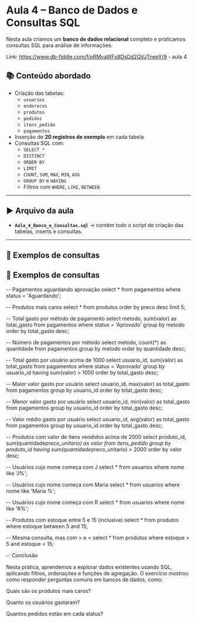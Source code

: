 # Aula 4 – Banco de Dados e Consultas SQL

Nesta aula criamos um **banco de dados relacional** completo e praticamos consultas SQL para análise de informações.

Link: https://www.db-fiddle.com/f/pRMvaWFs8DsDd2QVJTnepY/9 - aula 4

## 📚 Conteúdo abordado

- Criação das tabelas:
  - `usuarios`
  - `enderecos`
  - `produtos`
  - `pedidos`
  - `itens_pedido`
  - `pagamentos`
- Inserção de **20 registros de exemplo** em cada tabela
- Consultas SQL com:
  - `SELECT *`
  - `DISTINCT`
  - `ORDER BY`
  - `LIMIT`
  - `COUNT`, `SUM`, `MAX`, `MIN`, `AVG`
  - `GROUP BY` e `HAVING`
  - Filtros com `WHERE`, `LIKE`, `BETWEEN`

---

## ▶️ Arquivo da aula

- **`Aula_4_Banco_e_Consultas.sql`** → contém todo o script de criação das tabelas, inserts e consultas.

---

## 🔎 Exemplos de consultas

## 🔎 Exemplos de consultas

-- Pagamentos aguardando aprovação
select * from pagamentos
where status = 'Aguardando';

-- Produtos mais caros
select * from produtos
order by preco desc
limit 5;

-- Total gasto por método de pagamento
select metodo, sum(valor) as total_gasto
from pagamentos
where status = 'Aprovado'
group by metodo
order by total_gasto desc;

-- Número de pagamentos por método
select metodo, count(*) as quantidade
from pagamentos
group by metodo
order by quantidade desc;

-- Total gasto por usuário acima de 1000
select usuario_id, sum(valor) as total_gasto
from pagamentos
where status = 'Aprovado'
group by usuario_id
having sum(valor) > 1000
order by total_gasto desc;

-- Maior valor gasto por usuário
select usuario_id, max(valor) as total_gasto
from pagamentos
group by usuario_id
order by total_gasto desc;

-- Menor valor gasto por usuário
select usuario_id, min(valor) as total_gasto
from pagamentos
group by usuario_id
order by total_gasto desc;

-- Valor médio gasto por usuário
select usuario_id, avg(valor) as total_gasto
from pagamentos
group by usuario_id
order by total_gasto desc;

-- Produtos com valor de itens vendidos acima de 2000
select produto_id, sum(quantidade*preco_unitario) as valor
from itens_pedido
group by produto_id
having sum(quantidade*preco_unitario) > 2000
order by valor desc;

-- Usuários cujo nome começa com J
select * from usuarios where nome like 'J%';

-- Usuários cujo nome começa com Maria
select * from usuarios where nome like 'Maria %';

-- Usuários cujo nome começa com R
select * from usuarios where nome like 'R%';

-- Produtos com estoque entre 5 e 15 (inclusive)
select * from produtos
where estoque between 5 and 15;

-- Mesma consulta, mas com > e <
select * from produtos
where estoque > 5 and estoque < 15;

✅ Conclusão

Nesta prática, aprendemos a explorar dados existentes usando SQL, aplicando filtros, ordenações e funções de agregação.
O exercício mostrou como responder perguntas comuns em bancos de dados, como:

Quais são os produtos mais caros?

Quanto os usuários gastaram?

Quantos pedidos estão em cada status?